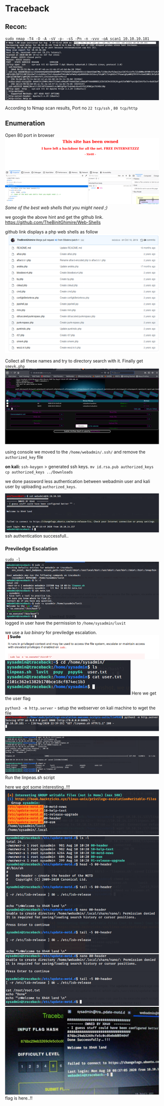 # Traceback
## Recon:
`sudo nmap -T4 -O -A -sV -p- -sS -Pn -n -vvv -oA scan1 10.10.10.181`
![nmap](1.png)

According to Nmap scan results, Port no `22 tcp/ssh` , `80 tcp/http`

## Enumeration
Open 80 port in browser
![](2.png)
 *Some of the best web shells that you might need ;)*

 we google the above hint and get the github link. https://github.com/TheBinitGhimire/Web-Shells

 github link displays a php web shells as follow
 ![](3.png)
 
 Collect all these names and try to directory search with it. Finally get `smevk.php`
 ![](4.png)
 
 using console we moved to the `/home/webadmin/.ssh/`
 and remove the `authorized_key` file

 **on kali:**
 `ssh-keygen` > generated ssh keys.
`mv id.rsa.pub authorized_keys `
`cp authorized_keys ../Downloads`

we done password less authentication between webadmin user and kali user by uploading `authorized_keys`.

![](5.png)
ssh authentication successfull..

### Previledge Escalation
`sudo -l`
![](6.png)
logged in user have the permission to `/home/sysadmin/luvit`

we use a *lua binary* for previledge escalation.
![](7.png)
![](8.png)
Here we get the user flag

`python3 -m http.server` - setup the webserver on kali machine to wget the file
![](9.png)

![](10.png)
Run the linpeas.sh script

here we got some interesting..!!!
![](11.png)
![](12.png)
![](13.png)
![](14.png)
flag is here..!!